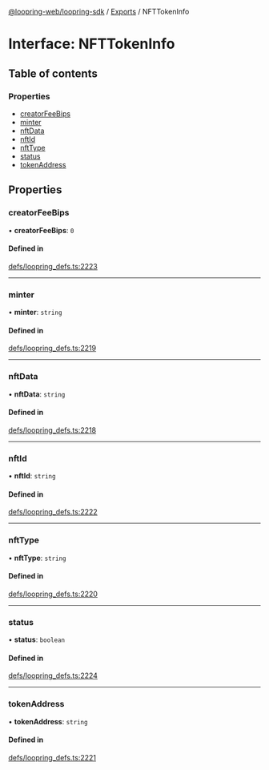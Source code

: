 [@loopring-web/loopring-sdk](../README.md) / [Exports](../modules.md) / NFTTokenInfo

# Interface: NFTTokenInfo

## Table of contents

### Properties

- [creatorFeeBips](NFTTokenInfo.md#creatorfeebips)
- [minter](NFTTokenInfo.md#minter)
- [nftData](NFTTokenInfo.md#nftdata)
- [nftId](NFTTokenInfo.md#nftid)
- [nftType](NFTTokenInfo.md#nfttype)
- [status](NFTTokenInfo.md#status)
- [tokenAddress](NFTTokenInfo.md#tokenaddress)

## Properties

### creatorFeeBips

• **creatorFeeBips**: ``0``

#### Defined in

[defs/loopring_defs.ts:2223](https://github.com/Loopring/loopring_sdk/blob/18accaa/src/defs/loopring_defs.ts#L2223)

___

### minter

• **minter**: `string`

#### Defined in

[defs/loopring_defs.ts:2219](https://github.com/Loopring/loopring_sdk/blob/18accaa/src/defs/loopring_defs.ts#L2219)

___

### nftData

• **nftData**: `string`

#### Defined in

[defs/loopring_defs.ts:2218](https://github.com/Loopring/loopring_sdk/blob/18accaa/src/defs/loopring_defs.ts#L2218)

___

### nftId

• **nftId**: `string`

#### Defined in

[defs/loopring_defs.ts:2222](https://github.com/Loopring/loopring_sdk/blob/18accaa/src/defs/loopring_defs.ts#L2222)

___

### nftType

• **nftType**: `string`

#### Defined in

[defs/loopring_defs.ts:2220](https://github.com/Loopring/loopring_sdk/blob/18accaa/src/defs/loopring_defs.ts#L2220)

___

### status

• **status**: `boolean`

#### Defined in

[defs/loopring_defs.ts:2224](https://github.com/Loopring/loopring_sdk/blob/18accaa/src/defs/loopring_defs.ts#L2224)

___

### tokenAddress

• **tokenAddress**: `string`

#### Defined in

[defs/loopring_defs.ts:2221](https://github.com/Loopring/loopring_sdk/blob/18accaa/src/defs/loopring_defs.ts#L2221)
